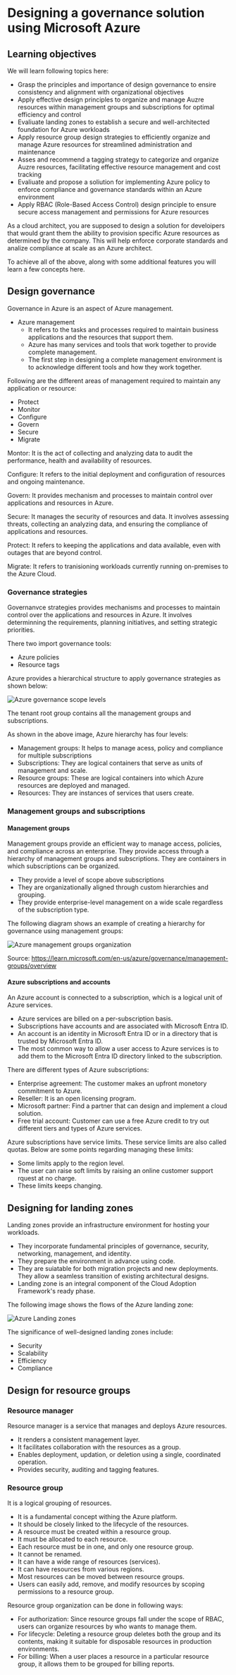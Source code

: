 # Designing a governance solution using Microsoft Azure

## Learning objectives

We will learn following topics here:

* Grasp the principles and importance of design governance to ensire consistency and alignment with organizational objectives
* Apply effective design principles to organize and manage Auzre resources within management groups and subscriptions for optimal efficiency and control
* Evaliuate landing zones to establish a secure and well-architected foundation for Azure workloads
* Apply resource group design strategies to efficiently organize and manage Azure resources for streamlined administration and maintenance
* Asses and recommend a tagging strategy to categorize and organize Auzre resources, facilitating effective resource management and cost tracking
* Evaliuate and propose a soliution for implementing Azure policy to enforce compliance and governance standards within an Azure environment
* Apply RBAC (Role-Based Access Control) design principle to ensure secure access management and permissions for Azure resources

As a cloud architect, you are supposed to design a solution for develoipers that would grant them the ability to provision specific Azure resources as determined by the company. This will help enforce corporate standards and analize compliance at scale as an Azure architect.

To achieve all of the above, along with some additional features you will learn a few concepts here.

## Design governance

Governance in Azure is an aspect of Azure management.

* Azure management
  * It refers to the tasks and processes required to maintain business applications and the resources that support them.
  * Azure has many services and tools that work together to provide complete management.
  * The first step in designing a complete management environment is to acknowledge different tools and how they work together.

Following are the different areas of management required to maintain any application or resource:

* Protect
* Monitor
* Configure
* Govern
* Secure
* Migrate

Montor: It is the act of collecting and analyzing data to audit the performance, health and availability of resources.

Configure: It refers to the initial deployment and configuration of resources and ongoing maintenance.

Govern: It provides mechanism and processes to maintain control over applications and resources in Azure.

Secure: It manages the security of resources and data. It involves assessing threats, collecting an analyzing data, and ensuring the compliance of applications and resources.

Protect: It refers to keeping the applications and data available, even with outages that are beyond control.

Migrate: It refers to tranisioning workloads currently running on-premises to the Azure Cloud.

### Governance strategies

Governanvce strategies provides mechanisms and processes to maintain control over the applications and resources in Azure. It involves determinning the requirements, planning initiatives, and setting strategic priorities.

There two import governance tools:

* Azure policies
* Resource tags

Azure provides a hierarchical structure to apply governance strategies as shown below:


![Azure governance scope levels](https://github.com/sunnyadeshara86/microsoft-azure/blob/master/Images/scope-levels.png)

The tenant root group contains all the management groups and subscriptions.

As shown in the above image, Azure hierarchy has four levels:

* Management groups: It helps to manage acess, policy and compliance for multiple subscriptions
* Subscriptions: They are logical containers that serve as units of management and scale.
* Resource groups: These are logical containers into which Azure resources are deployed and managed.
* Resources: They are instances of services that users create.

### Management groups and subscriptions

#### Management groups

Management groups provide an efficient way to manage access, policies, and compliance across an enterprise. They provide access through a hierarchy of management groups and subscriptions. They are containers in which subscriptions can be organized.

* They provide a level of scope above subscriptions
* They are organizationally aligned through custom hierarchies and grouping.
* They provide enterprise-level management on a wide scale regardless of the subscription type.

The following diagram shows an example of creating a hierarchy for governance using management groups:

![Azure management groups organization](https://github.com/sunnyadeshara86/microsoft-azure/blob/master/Images/mg-org.png)

Source: https://learn.microsoft.com/en-us/azure/governance/management-groups/overview

#### Azure subscriptions and accounts

An Azure account is connected to a subscription, which is a logical unit of Azure services.

* Azure services are billed on a per-subscription basis.
* Subscriptions have accounts and are associated with Microsoft Entra ID.
* An account is an identity in Microsoft Entra ID or in a directory that is trusted by Microsoft Entra ID.
* The most common way to allow a user access to Azure services is to add them to the Microsoft Entra ID directory linked to the subscription.

There are different types of Azure subscriptions:

* Enterprise agreement: The customer makes an upfront monetory commitment to Azure.
* Reseller: It is an open licensing program.
* Microsoft partner: Find a partner that can design and implement a cloud solution.
* Free trial account: Customer can use a free Azure credit to try out different tiers and types of Azure services.

Azure subscriptions have service limits. These service limits are also called quotas. Below are some points regarding managing these limits:

* Some limits apply to the region level.
* The user can raise soft limits by raising an online customer support rquest at no charge.
* These limits keeps changing.

## Designing for landing zones

Landing zones provide an infrastructure environment for hosting your workloads. 

* They incorporate fundamental principles of governance, security, networking, management, and identity.
* They prepare the environment in advance using code.
* They are suiatable for both migration projects and new deployments. They allow a seamless transition of existing architectural designs.
* Landing zone is an integral component of the Cloud Adoption Framework's ready phase.

The following image shows the flows of the Azure landing zone:

![Azure Landing zones](https://github.com/sunnyadeshara86/microsoft-azure/blob/master/Images/landing-zones.png)

The significance of well-designed landing zones include:

* Security
* Scalability
* Efficiency
* Compliance

## Design for resource groups

### Resource manager

Resource manager is a service that manages and deploys Azure resources.

* It renders a consistent management layer.
* It facilitates collaboration with the resources as a group.
* Enables deployment, updation, or deletion using a single, coordinated operation.
* Provides security, auditing and tagging features.

### Resource group

It is a logical grouping of resources.

* It is a fundamental concept withing the Azure platform.
* It should be closely linked to the lifecycle of the resources.
* A resource must be created within a resource group.
* It must be allocated to each resource.
* Each resource must be in one, and only one resource group.
* It cannot be renamed.
* It can have a wide range of resources (services).
* It can have resources from various regions.
* Most resources can be moved between resource groups.
* Users can easily add, remove, and modify resources by scoping permissions to a resource group.

Resource group organization can be done in following ways:

* For authorization: Since resource groups fall under the scope of RBAC, users can organize resources by who wants to manage them.
* For lifecycle: Deleting a resource group deletes both the group and its contents, making it suitable for disposable resources in production environments.
* For billing: When a user places a resource in a particular resource group, it allows them to be grouped for billing reports.
